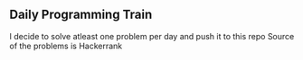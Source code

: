## Daily Programming Train

I decide to solve atleast one problem per day and push it to this repo
Source of the problems is Hackerrank
